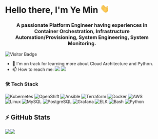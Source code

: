 <h1>Hello there, I'm Ye Min <img src="https://raw.githubusercontent.com/ABSphreak/ABSphreak/master/gifs/Hi.gif" width="30px"></h1>

<h3 align="center">A passionate Platform Engineer having experiences in Container Orchestration, Infrastructure Automation/Provisioning, System Engineering, System Monitoring.</h3>

![Visitor Badge](https://visitor-badge.laobi.icu/badge?page_id=yemin7.yemin7)


- 🌱 I'm on track for learning more about Cloud Architecture and Python.
- 📫 How to reach me: <a href="https://www.linkedin.com/in/yeminphyo/"><img src="https://img.shields.io/badge/LinkedIn-0077B5?style=for-the-badge&logo=linkedin&logoColor=white"></a> <a href="mailto:yeminphyo25@gmail.com"><img src="https://img.shields.io/badge/Gmail-D14836?style=for-the-badge&logo=gmail&logoColor=white"></a>


### 🛠  Tech Stack

![Kubernetes](https://img.shields.io/badge/Kubernetes-white?style=flat-square&logo=Kubernetes) ![OpenShift](https://img.shields.io/badge/OpenShift-red?style=flat-square&logo=Red%20Hat%20Open%20Shift)    ![Ansible](https://img.shields.io/badge/Ansible-black?style=flat-square&logo=ansible) ![Terraform](https://img.shields.io/badge/Terraform-blueviolet?style=flat-square&logo=Terraform) ![Docker](https://img.shields.io/badge/Docker-white?style=flat-square&logo=Docker) ![AWS](https://img.shields.io/badge/AWS-yellow?style=flat-square&logo=Amazon%20AWS) ![Linux](https://img.shields.io/badge/Linux-grey?style=flat-square&logo=linux) ![MySQL](https://img.shields.io/badge/MySQL-white?style=flat-square&logo=mysql) ![PostgreSQL](https://img.shields.io/badge/PostgreSQL-white?style=flat-square&logo=PostgreSQL) ![Grafana](https://img.shields.io/badge/Grafana-black?style=flat-square&logo=Grafana) ![ELK](https://img.shields.io/badge/ELK-005571?style=flat-square&logo=elastic) ![Bash](https://img.shields.io/badge/Bash-white?style=flat-square&logo=GNU%20Bash) ![Python](https://img.shields.io/badge/Python-white?style=flat-square&logo=Python)


## ⚡ GitHub Stats
<img align="left" src="https://github-readme-stats.vercel.app/api?username=yemin7&show_icons=true&count_private=true&theme=gruvbox" />

<img src="https://github-readme-stats.vercel.app/api/top-langs/?username=yemin7&layout=compact&count_private=true&theme=gruvbox" />

